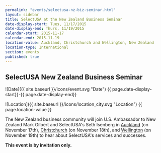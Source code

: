 ```yaml
---
permalink: "events/selectusa-nz-biz-seminar.html"
layout: sidebar
title: SelectUSA at the New Zealand Business Seminar
date-display-start: Tues, 11/17/2015
date-display-end: Thurs, 11/19/2015
calendar-start: 2015-11-17
calendar-end: 2015-11-19
location-value: Auckland, Christchurch and Wellington, New Zealand 
location-type: International
section: events
published: true
---
```

## SelectUSA New Zealand Business Seminar



![Date]({{ site.baseurl }}/icons/event.svg "Date") {{ page.date-display-start}}-{{ page.date-display-end}}

![Location]({{ site.baseurl }}/icons/location_city.svg "Location") {{ page.location-value }}

The New Zealand business community will join U.S. Ambassador to New Zealand Mark Gilbert and SelectUSA's Seth Isenberg in [Auckland](http://www.amcham.co.nz/event-2065696) (on November 17th), [Christchurch](http://www.amcham.co.nz/event-2065699) (on November 18th), and [Wellington](http://www.amcham.co.nz/event-2065697) (on November 19th) to hear about SelectUSA's services and successes. 

**This event is by invitation only.**
